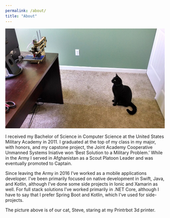```yaml
---
permalink: /about/
title: "About"
---
```

![Steve and the Printrbot](/assets/printrbot.jpg)

I received my Bachelor of Science in Computer Science at the United States Military Academy in 2011. I graduated at the top of my class in my major, with honors, and my capstone project, the Joint Academy Cooperative Unmanned Systems Iniative won ‘Best Solution to a Military Problem.’ While in the Army I served in Afghanistan as a Scout Platoon Leader and was eventually promoted to Captain.

Since leaving the Army in 2016 I’ve worked as a mobile applications developer. I’ve been primarily focused on native development in Swift, Java, and Kotlin, although I’ve done some side projects in Ionic and Xamarin as well. For full stack solutions I’ve worked primarily in .NET Core, although I have to say that I prefer Spring Boot and Kotlin, which I’ve used for side-projects.

The picture above is of our cat, Steve, staring at my Printrbot 3d printer.